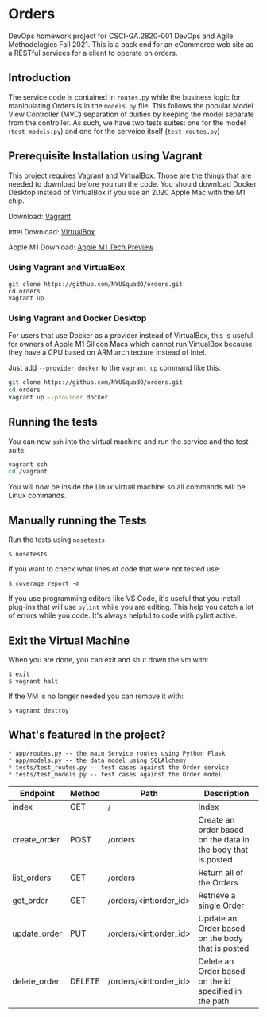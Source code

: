 # Orders
DevOps homework project for CSCI-GA.2820-001 DevOps and Agile Methodologies Fall 2021.
This is a back end for an eCommerce web site as a RESTful services for a client to operate on orders.

## Introduction

The service code is contained in `routes.py` while the business logic for manipulating Orders is in the `models.py` file. This follows the popular Model View Controller (MVC) separation of duities by keeping the model separate from the controller. As such, we have two tests suites: one for the model (`test_models.py`) and one for the serveice itself (`test_routes.py`)

## Prerequisite Installation using Vagrant

This project requires Vagrant and VirtualBox. Those are the things that are needed to download before you run the code. You should download Docker Desktop instead of VirtualBox if you use an 2020 Apple Mac with the M1 chip.

Download: [Vagrant](https://www.vagrantup.com/)

Intel Download: [VirtualBox](https://www.virtualbox.org/)

Apple M1 Download: [Apple M1 Tech Preview](https://docs.docker.com/docker-for-mac/apple-m1/)

### Using Vagrant and VirtualBox

```shell
git clone https://github.com/NYUSquadO/orders.git
cd orders
vagrant up
```

### Using Vagrant and Docker Desktop

For users that use Docker as a provider instead of VirtualBox, this is useful for owners of Apple M1 Silicon Macs which cannot run VirtualBox because they have a CPU based on ARM architecture instead of Intel.

Just add `--provider docker` to the `vagrant up` command like this:

```sh
git clone https://github.com/NYUSquadO/orders.git
cd orders
vagrant up --provider docker
```

## Running the tests

You can now `ssh` into the virtual machine and run the service and the test suite:

```sh
vagrant ssh
cd /vagrant
```

You will now be inside the Linux virtual machine so all commands will be Linux commands.

## Manually running the Tests

Run the tests using `nosetests`

```shell
$ nosetests
```
If you want to check what lines of code that were not tested use:

```shell
$ coverage report -m
```

 If you use programming editors like VS Code, it's useful that you install plug-ins that will use `pylint` while you are editing. This help you catch a lot of errors while you code. It's always helpful to code with pylint active.

## Exit the Virtual Machine

When you are done, you can exit and shut down the vm with:

```shell
$ exit
$ vagrant halt
```

If the VM is no longer needed you can remove it with:

```shell
$ vagrant destroy
```

## What's featured in the project?

    * app/routes.py -- the main Service routes using Python Flask
    * app/models.py -- the data model using SQLAlchemy
    * tests/test_routes.py -- test cases against the Order service
    * tests/test_models.py -- test cases against the Order model

| Endpoint       |    Method  | Path          |                      Description
|----------------|-------|-------------|     -------------------------
| index        |      GET    |  /          |  Index
| create_order | POST   |   /orders  |  Create an order based on the data in the body that is posted  
| list_orders   |  GET     |  /orders            |             Return all of the Orders
| get_order    | GET    |  /orders/\<int:order_id>       |   Retrieve a single Order
| update_order | PUT     | /orders/\<int:order_id>      |   Update an Order based on the body that is posted
| delete_order   |   DELETE | /orders/\<int:order_id>   |    Delete an Order based on the id specified in the path
